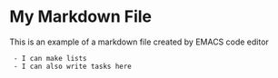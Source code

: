 # My Markdown File

This is an example of a markdown file created by EMACS code editor

     - I can make lists
     - I can also write tasks here
